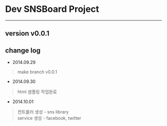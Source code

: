 # Dev SNSBoard Project   
---
## version v0.0.1  
## change log  
- 2014.09.29  
> make branch v0.0.1  
- 2014.09.30  
> html 샘플링 작업완료  
- 2014.10.01  
> 컨트롤러 생성 - sns library  
> service 생성 - facebook, twitter  
